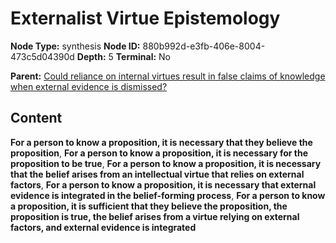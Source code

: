 # Externalist Virtue Epistemology

**Node Type:** synthesis
**Node ID:** 880b992d-e3fb-406e-8004-473c5d04390d
**Depth:** 5
**Terminal:** No

**Parent:** [Could reliance on internal virtues result in false claims of knowledge when external evidence is dismissed?](could-reliance-on-internal-virtues-result-in-false-claims-of-knowledge-when-external-evidence-is-dismissed-antithesis-45dc94aa-8319-4c6b-af18-c6bba5efb31c.md)

## Content

**For a person to know a proposition, it is necessary that they believe the proposition**, **For a person to know a proposition, it is necessary for the proposition to be true**, **For a person to know a proposition, it is necessary that the belief arises from an intellectual virtue that relies on external factors**, **For a person to know a proposition, it is necessary that external evidence is integrated in the belief-forming process**, **For a person to know a proposition, it is sufficient that they believe the proposition, the proposition is true, the belief arises from a virtue relying on external factors, and external evidence is integrated**
